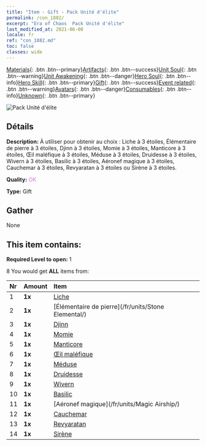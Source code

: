 ```yaml
---
title: "Item - Gift - Pack Unité d'élite"
permalink: /con_1882/
excerpt: "Era of Chaos  Pack Unité d'élite"
last_modified_at: 2021-06-08
locale: fr
ref: "con_1882.md"
toc: false
classes: wide
---
```

 [Materials](/ItemsFR/){: .btn .btn--primary}[Artifacts](/ItemsFR/Artifacts/){: .btn .btn--success}[Unit Soul](/ItemsFR/UnitSoul/){: .btn .btn--warning}[Unit Awakening](/ItemsFR/UnitAwakening/){: .btn .btn--danger}[Hero Soul](/ItemsFR/HeroSoul/){: .btn .btn--info}[Hero Skill](/ItemsFR/HeroSkill/){: .btn .btn--primary}[Gift](/ItemsFR/Gift/){: .btn .btn--success}[Event related](/ItemsFR/Events/){: .btn .btn--warning}[Avatars](/ItemsFR/Avatars/){: .btn .btn--danger}[Consumables](/ItemsFR/Consumables/){: .btn .btn--info}[Unknown](/ItemsFR/Unknown/){: .btn .btn--primary}

 ![Pack Unité d'élite](/images/t/i_907054.png)

## Détails
 **Description:** À utiliser pour obtenir au choix : Liche à 3 étoiles, Élémentaire de pierre à 3 étoiles, Djinn à 3 étoiles, Momie à 3 étoiles, Manticore à 3 étoiles, Œil maléfique à 3 étoiles, Méduse à 3 étoiles, Druidesse à 3 étoiles, Wivern à 3 étoiles, Basilic à 3 étoiles, Aéronef magique à 3 étoiles, Cauchemar à 3 étoiles, Revyaratan à 3 étoiles ou Sirène à 3 étoiles.

 **Quality:** <span style="color: #DA70D6">OK</span>

 **Type:** Gift

## Gather

  None

## This item contains:

 **Required Level to open:** 1

 8 You would get **ALL** items  from:

  | Nr | Amount |     Item    |
  |:---|:-------|:------------|
  | 1 |  **1x** | [Liche](/fr/units/Lich/) |  | 
  | 2 |  **1x** | [Élémentaire de pierre](/fr/units/Stone Elemental/) |  | 
  | 3 |  **1x** | [Djinn](/fr/units/Genie/) |  | 
  | 4 |  **1x** | [Momie](/fr/units/Mummy/) |  | 
  | 5 |  **1x** | [Manticore](/fr/units/Manticore/) |  | 
  | 6 |  **1x** | [Œil maléfique](/fr/units/Beholder/) |  | 
  | 7 |  **1x** | [Méduse](/fr/units/Medusa/) |  | 
  | 8 |  **1x** | [Druidesse](/fr/units/Druid/) |  | 
  | 9 |  **1x** | [Wivern](/fr/units/Wyvern/) |  | 
  | 10 |  **1x** | [Basilic](/fr/units/Basilisk/) |  | 
  | 11 |  **1x** | [Aéronef magique](/fr/units/Magic Airship/) |  | 
  | 12 |  **1x** | [Cauchemar](/fr/units/Nightmare/) |  | 
  | 13 |  **1x** | [Revyaratan](/fr/units/Revyaratan/) |  | 
  | 14 |  **1x** | [Sirène](/fr/units/Mermaid/) |  | 
